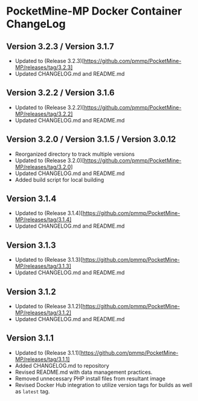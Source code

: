 # PocketMine-MP Docker Container ChangeLog

## Version 3.2.3 / Version 3.1.7

- Updated to (Release 3.2.3)[https://github.com/pmmp/PocketMine-MP/releases/tag/3.2.3]
- Updated CHANGELOG.md and README.md

## Version 3.2.2 / Version 3.1.6

- Updated to (Release 3.2.2)[https://github.com/pmmp/PocketMine-MP/releases/tag/3.2.2]
- Updated CHANGELOG.md and README.md


## Version 3.2.0 / Version 3.1.5 / Version 3.0.12

- Reorganized directory to track multiple versions
- Updated to (Release 3.2.0)[https://github.com/pmmp/PocketMine-MP/releases/tag/3.2.0]
- Updated CHANGELOG.md and README.md
- Added build script for local building

## Version 3.1.4

- Updated to (Release 3.1.4)[https://github.com/pmmp/PocketMine-MP/releases/tag/3.1.4]
- Updated CHANGELOG.md and README.md

## Version 3.1.3

- Updated to (Release 3.1.3)[https://github.com/pmmp/PocketMine-MP/releases/tag/3.1.3]
- Updated CHANGELOG.md and README.md

## Version 3.1.2

- Updated to (Release 3.1.2)[https://github.com/pmmp/PocketMine-MP/releases/tag/3.1.2]
- Updated CHANGELOG.md and README.md


## Version 3.1.1

- Updated to (Release 3.1.1)[https://github.com/pmmp/PocketMine-MP/releases/tag/3.1.1]
- Added CHANGELOG.md to repository
- Revised README.md with data management practices.
- Removed unnecessary PHP install files from resultant image
- Revised Docker Hub integration to utilize version tags for builds as well as `latest` tag.
